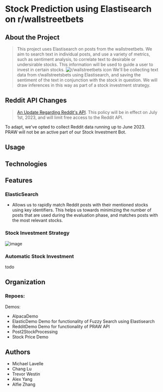 # Stock Prediction using Elastisearch on r/wallstreetbets
## About the Project
> This project uses Elastisearch on posts from the wallstreetbets. We aim to search text in individual posts, and use a variety of metrics, such as sentiment analysis, to correlate text to desirable or undersirable stocks. This information will be used to guide a user to invest in certain stocks.
![r/wallstreetbets icon](https://a.thumbs.redditmedia.com/w-gbSE-QjkUuNjq2yPpekzEtN4CXRiL4tTO_XfloH80.png)
> We'll be collecting text data from r/wallstreetsbets using Elastisearch, and saving the sentiment of the text in conjunction with the stock in question. We will draw inferences in this way as part of a stock investment strategy.

## Reddit API Changes
> [An Update Regarding Reddit's API](https://www.reddit.com/r/reddit/comments/12qwagm/an_update_regarding_reddits_api/). This policy will be in effect on July 1st, 2023, and will limit free access to the Reddit API.

To adapt, we've opted to collect Reddit data running up to June 2023. PRAW will not be an active part of our Stock Investment Bot. 
## Usage

## Technologies

## Features
### ElasticSearch
- Allows us to rapidly match Reddit posts with their mentioned stocks using key identifiers. This helps us towards minimizing the number of posts that are used during the evaluation phase, and matches posts with the most relevant stocks.
### Stock Investment Strategy
![image](https://github.com/Bear-ish-Bets/.github/assets/72900975/2b1be666-612a-4f35-bcfa-283135c6fe80)
### Automatic Stock Investment
todo

## Organization

### Repoes:

Demos:
- AlpacaDemo
- ElasticDemo
  Demo for functionality of Fuzzy Search using Elastisearch
- RedditDemo
  Demo for functionality of PRAW API
- Post2StockProcessing
- Stock Price Demo

## Authors
- Michael Lavelle
- Chang Lu
- Trevor Westin
- Alex Yang
- Alfie Zhang
